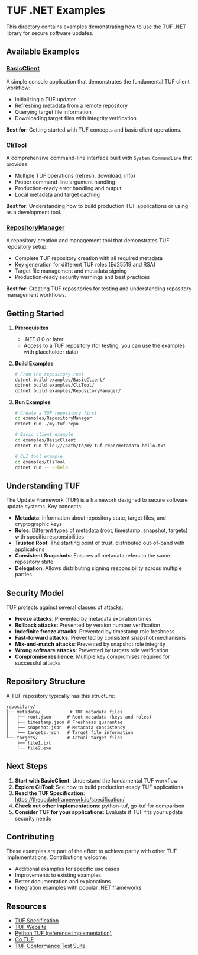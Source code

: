 # TUF .NET Examples

This directory contains examples demonstrating how to use the TUF .NET library for secure software updates.

## Available Examples

### [BasicClient](./BasicClient/)
A simple console application that demonstrates the fundamental TUF client workflow:
- Initializing a TUF updater
- Refreshing metadata from a remote repository
- Querying target file information
- Downloading target files with integrity verification

**Best for**: Getting started with TUF concepts and basic client operations.

### [CliTool](./CliTool/)
A comprehensive command-line interface built with `System.CommandLine` that provides:
- Multiple TUF operations (refresh, download, info)
- Proper command-line argument handling
- Production-ready error handling and output
- Local metadata and target caching

**Best for**: Understanding how to build production TUF applications or using as a development tool.

### [RepositoryManager](./RepositoryManager/)
A repository creation and management tool that demonstrates TUF repository setup:
- Complete TUF repository creation with all required metadata
- Key generation for different TUF roles (Ed25519 and RSA)
- Target file management and metadata signing
- Production-ready security warnings and best practices

**Best for**: Creating TUF repositories for testing and understanding repository management workflows.

## Getting Started

1. **Prerequisites**
   - .NET 8.0 or later
   - Access to a TUF repository (for testing, you can use the examples with placeholder data)

2. **Build Examples**
   ```bash
   # From the repository root
   dotnet build examples/BasicClient/
   dotnet build examples/CliTool/
   dotnet build examples/RepositoryManager/
   ```

3. **Run Examples**
   ```bash
   # Create a TUF repository first
   cd examples/RepositoryManager
   dotnet run ./my-tuf-repo

   # Basic client example
   cd examples/BasicClient
   dotnet run file:///path/to/my-tuf-repo/metadata hello.txt

   # CLI tool example
   cd examples/CliTool
   dotnet run -- --help
   ```

## Understanding TUF

The Update Framework (TUF) is a framework designed to secure software update systems. Key concepts:

- **Metadata**: Information about repository state, target files, and cryptographic keys
- **Roles**: Different types of metadata (root, timestamp, snapshot, targets) with specific responsibilities
- **Trusted Root**: The starting point of trust, distributed out-of-band with applications
- **Consistent Snapshots**: Ensures all metadata refers to the same repository state
- **Delegation**: Allows distributing signing responsibility across multiple parties

## Security Model

TUF protects against several classes of attacks:
- **Freeze attacks**: Prevented by metadata expiration times
- **Rollback attacks**: Prevented by version number verification
- **Indefinite freeze attacks**: Prevented by timestamp role freshness
- **Fast-forward attacks**: Prevented by consistent snapshot mechanisms
- **Mix-and-match attacks**: Prevented by snapshot role integrity
- **Wrong software attacks**: Prevented by targets role verification
- **Compromise resilience**: Multiple key compromises required for successful attacks

## Repository Structure

A TUF repository typically has this structure:
```
repository/
├── metadata/           # TUF metadata files
│   ├── root.json      # Root metadata (keys and roles)
│   ├── timestamp.json # Freshness guarantee
│   ├── snapshot.json  # Metadata consistency
│   └── targets.json   # Target file information
└── targets/           # Actual target files
    ├── file1.txt
    └── file2.exe
```

## Next Steps

1. **Start with BasicClient**: Understand the fundamental TUF workflow
2. **Explore CliTool**: See how to build production-ready TUF applications
3. **Read the TUF Specification**: https://theupdateframework.io/specification/
4. **Check out other implementations**: python-tuf, go-tuf for comparison
5. **Consider TUF for your applications**: Evaluate if TUF fits your update security needs

## Contributing

These examples are part of the effort to achieve parity with other TUF implementations. Contributions welcome:
- Additional examples for specific use cases
- Improvements to existing examples
- Better documentation and explanations
- Integration examples with popular .NET frameworks

## Resources

- [TUF Specification](https://theupdateframework.io/specification/)
- [TUF Website](https://theupdateframework.io/)
- [Python TUF (reference implementation)](https://github.com/theupdateframework/python-tuf)
- [Go TUF](https://github.com/theupdateframework/go-tuf)
- [TUF Conformance Test Suite](https://github.com/theupdateframework/tuf-conformance)